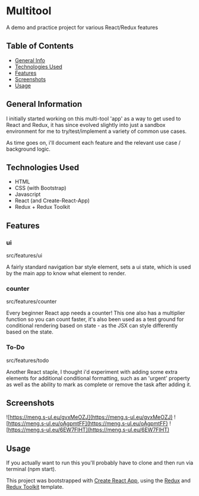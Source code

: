 # Multitool
A demo and practice project for various React/Redux features

## Table of Contents
* [General Info](#general-information)
* [Technologies Used](#technologies-used)
* [Features](#features)
* [Screenshots](#screenshots)
* [Usage](#usage)

## General Information
I initially started working on this multi-tool 'app' as a way to get used to React and Redux, it has since evolved slightly into just a sandbox environment for me to try/test/implement a variety of common use cases.

As time goes on, i'll document each feature and the relevant use case / background logic.

## Technologies Used
- HTML
- CSS (with Bootstrap)
- Javascript
- React (and Create-React-App)
- Redux + Redux Toolkit

## Features

### ui
src/features/ui

A fairly standard navigation bar style element, sets a ui state, which is used by the main app to know what element to render.

### counter
src/features/counter

Every beginner React app needs a counter!
This one also has a multiplier function so you can count faster, it's also been used as a test ground for conditional rendering based on state - as the JSX can style differently based on the state.

### To-Do
src/features/todo

Another React staple,
I thought i'd experiment with adding some extra elements for additional conditional formatting, such as an 'urgent' property as well as the ability to mark as complete or remove the task after adding it.

## Screenshots
![https://meng.s-ul.eu/gvxMeOZJ](https://meng.s-ul.eu/gvxMeOZJ)
![https://meng.s-ul.eu/oAgpmtFF](https://meng.s-ul.eu/oAgpmtFF)
![https://meng.s-ul.eu/6EW7FlHT](https://meng.s-ul.eu/6EW7FlHT)

## Usage
If you actually want to run this you'll probably have to clone and then run via terminal (npm start).


This project was bootstrapped with [Create React App](https://github.com/facebook/create-react-app), using the [Redux](https://redux.js.org/) and [Redux Toolkit](https://redux-toolkit.js.org/) template.

